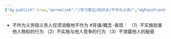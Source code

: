 ```yaml
---
{"dg-publish":true,"permalink":"/学习笔记/知识点/不作为义务/","dgPassFrontmatter":true}
---
```


- 不作为义务指义务人仅须消极地不作为 #背诵/概念 
·表现：
（1）不实施妨害他人物权的行为
（2）不实施与他人竞争的行为
（3）不泄露他人的秘密